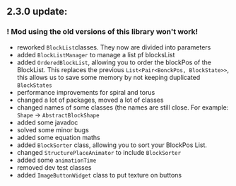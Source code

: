 ## 2.3.0 update:

### ! Mod using the old versions of this library won't work!

- reworked `BlockList`classes. They now are divided into parameters
- added `BlockListManager` to manage a list pf blocksList
- added `OrderedBlockList`, allowing you to order the blockPos of the BlockList.
  This replaces the previous `List<Pair<BonckPos, BlockState>>`,
  this allows us to save some memory by not keeping duplicated `BlockStates`
- performance improvements for spiral and torus
- changed a lot of packages, moved a lot of classes
- changed names of some classes (the names are still close. For example: `Shape` -> `AbstractBlockShape`
- added some javadoc
- solved some minor bugs
- added some equation maths
- added `BlockSorter` class, allowing you to sort your BlockPos List.
- changed `StructurePlaceAnimator` to include `BlockSorter`
- added some `animationTime`
- removed dev test classes
- added `ImageButtonWidget` class to put texture on buttons
